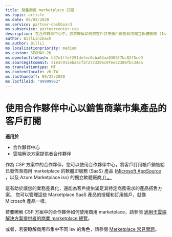 ```yaml
---
title: 銷售商用 marketplace 訂閱
ms.topic: article
ms.date: 06/03/2020
ms.service: partner-dashboard
ms.subservice: partnercenter-csp
description: 在合作夥伴中心中，您將瞭解如何將客戶訂用帳戶銷售給由獨立軟體廠商 (Isv) 發佈至商用 marketplace 的 SaaS 產品。
author: BillLinzbach
ms.author: BillLi
ms.localizationpriority: medium
ms.custom: SEOMAY.20
ms.openlocfilehash: b37e1ffef291defec0cba03aa9306f7bc82f5cd9
ms.sourcegitcommit: 51e3c912eba8cfa72733206c0fee22386fbc34aa
ms.translationtype: MT
ms.contentlocale: zh-TW
ms.lasthandoff: 09/22/2020
ms.locfileid: "90999962"
---
```

# <a name="use-partner-center-to-sell-customers-subscriptions-to-commercial-marketplace-products"></a>使用合作夥伴中心以銷售商業市集產品的客戶訂閱

**適用於**

- 合作夥伴中心
- 雲端解決方案提供者合作夥伴

作為 CSP 方案中的合作夥伴，您可以使用合作夥伴中心，將客戶訂用帳戶銷售給已發佈至商用 marketplace 的軟體即服務 (SaaS) 產品 ([Microsoft AppSource](https://appsource.microsoft.com/) ，以及 Azure Marketplace isv) 的獨立軟體廠商[ () 。](https://azuremarketplace.microsoft.com/)

這有助於讓您的業務差異化，還能為客戶提供滿足其特定商務需求的產品搭售方案。 您可以管理這些 Marketplace SaaS 產品的授權和訂用帳戶，就像 Microsoft 產品一樣。

若要瞭解 CSP 方案中的合作夥伴如何使用商用 marketplace，請參閱 [適用于雲端解決方案提供者的商業 marketplace 總覽](csp-commercial-marketplace-overview.md)。

或者，若要瞭解商用市集中不同 Isv 的角色，請參閱 [Marketplace 常見問題](/azure/marketplace/marketplace-faq-publisher-guide)。